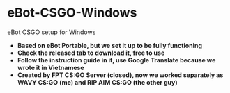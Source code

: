 # eBot-CSGO-Windows
eBot CSGO setup for Windows
- **Based on eBot Portable, but we set it up to be fully functioning**
- **Check the released tab to download it, free to use**
- **Follow the instruction guide in it, use Google Translate because we wrote it in Vietnamese**
- **Created by FPT CS:GO Server (closed), now we worked separately as WAVY CS:GO (me) and RIP AIM CS:GO (the other guy)**
